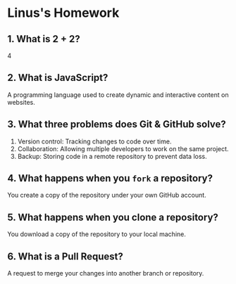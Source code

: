 # Linus's Homework

## 1. What is 2 + 2?

4

## 2. What is JavaScript?

A programming language used to create dynamic and interactive content on websites.

## 3. What three problems does Git & GitHub solve?

1. Version control: Tracking changes to code over time.
2. Collaboration: Allowing multiple developers to work on the same project.
3. Backup: Storing code in a remote repository to prevent data loss.

## 4. What happens when you `fork` a repository?

You create a copy of the repository under your own GitHub account.

## 5. What happens when you clone a repository?

You download a copy of the repository to your local machine.

## 6. What is a Pull Request?

A request to merge your changes into another branch or repository.
